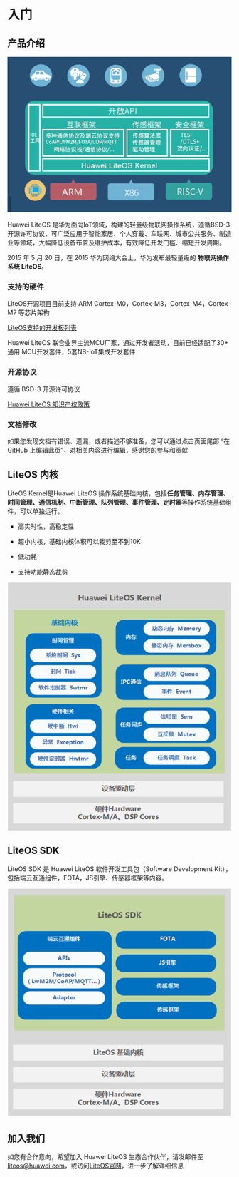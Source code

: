 # 入门

## 产品介绍

![](../pic/liteos-overview.png)

Huawei LiteOS 是华为面向IoT领域，构建的轻量级物联网操作系统，遵循BSD-3开源许可协议，可广泛应用于智能家居、个人穿戴、车联网、城市公共服务、制造业等领域，大幅降低设备布置及维护成本，有效降低开发门槛、缩短开发周期。

2015 年 5 月 20 日，在 2015 华为网络大会上，华为发布最轻量级的 **物联网操作系统 LiteOS**。

### 支持的硬件

LiteOS开源项目目前支持 ARM Cortex-M0，Cortex-M3，Cortex-M4，Cortex-M7 等芯片架构

[LiteOS支持的开发板列表](https://github.com/LiteOS/LiteOS/blob/master/doc/LiteOS_Supported_board_list.md)

Huawei LiteOS 联合业界主流MCU厂家，通过开发者活动，目前已经适配了30+ 通用 MCU开发套件，5套NB-IoT集成开发套件

### 开源协议

遵循 BSD-3 开源许可协议

[Huawei LiteOS 知识产权政策](http://developer.huawei.com/ict/cn/site-iot/article/iot-intellectual-property-rights)

### 文档修改

如果您发现文档有错误、遗漏，或者描述不够准备，您可以通过点击页面尾部 “在 GitHub 上编辑此页”，对相关内容进行编辑，感谢您的参与和贡献

## LiteOS 内核

LiteOS Kernel是Huawei LiteOS 操作系统基础内核，包括**任务管理、内存管理、时间管理、通信机制、中断管理、队列管理、事件管理、定时器**等操作系统基础组件，可以单独运行。

- 高实时性，高稳定性

- 超小内核，基础内核体积可以裁剪至不到10K

- 低功耗

- 支持功能静态裁剪

![](../pic/kernel-overview.png)

## LiteOS SDK

LiteOS SDK 是 Huawei LiteOS 软件开发工具包（Software Development Kit），包括端云互通组件，FOTA，JS引擎、传感器框架等内容。

![](../pic/sdk-overview.png)


## 加入我们

如您有合作意向，希望加入 Huawei LiteOS 生态合作伙伴，请发邮件至 [liteos@huawei.com](mailto:liteos@huawei.com)，或访问[LiteOS官网](http://www.huawei.com/liteos)，进一步了解详细信息
